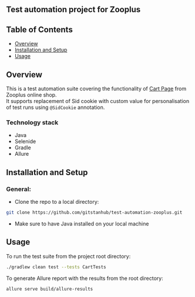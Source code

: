 ## Test automation project for Zooplus

## Table of Contents
- [Overview](#overview)
- [Installation and Setup](#installation-and-setup)
- [Usage](#usage)

## Overview
This is a test automation suite covering the functionality of [Cart Page](https://www.zooplus.com/checkout/cart) from Zooplus online shop.  
It supports replacement of Sid cookie with custom value for personalisation of test runs using `@SidCookie` annotation.

### Technology stack
* Java
* Selenide
* Gradle
* Allure

## Installation and Setup

### General:
* Clone the repo to a local directory: <br>
```zsh
git clone https://github.com/gitstanhub/test-automation-zooplus.git
```

* Make sure to have Java installed on your local machine

## Usage
To run the test suite from the project root directory:
```zsh
./gradlew clean test --tests CartTests
```

To generate Allure report with the results from the root directory:
```zsh
allure serve build/allure-results
```
